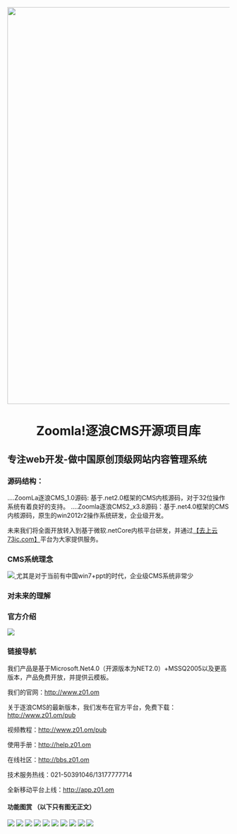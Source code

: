 <p align="center">
  <a href="http://z01.com">
    <img width="900" src="dist/images/ico.svg">
  </a>
</p>

<h1 align="center">Zoomla!逐浪CMS开源项目库</h1>

## 专注web开发-做中国原创顶级网站内容管理系统

### 源码结构：
....ZoomLa逐浪CMS_1.0源码:  基于.net2.0框架的CMS内核源码，对于32位操作系统有着良好的支持。
....Zoomla逐浪CMS2_x3.8源码：基于.net4.0框架的CMS内核源码，原生的win2012r2操作系统研发，企业级开发。

未来我们将全面开放转入到基于微软.netCore内核平台研发，并通过<a href="http://www.73ic.com">【去上云73ic.com】</a>平台为大家提供服务。



### CMS系统理念
 <a href="http://www.z01.com/mtv">
    <img src="dist/images/t1.jpg">
  </a>
尤其是对于当前有中国win7+ppt的时代，企业级CMS系统非常少

### 对未来的理解


### 官方介绍
 <a href="http://www.z01.com/corp/">
    <img src="dist/images/t3.jpg">
  </a>


### 链接导航
我们产品是基于Microsoft.Net4.0（开源版本为NET2.0）+MSSQ2005以及更高版本，产品免费开放，并提供云模板。

我们的官网：http://www.z01.om

关于逐浪CMS的最新版本，我们发布在官方平台，免费下载：http://www.z01.om/pub

视频教程：http://www.z01.om/pub

使用手册：http://help.z01.om

在线社区：http://bbs.z01.om

技术服务热线：021-50391046/13177777714

全新移动平台上线：http://app.z01.om


#### 功能图赏 （以下只有图无正文）
<img src="dist/images/t3.jpg">
<img src="dist/images/t4.jpg">
<img src="dist/images/t5.jpg">
<img src="dist/images/t6.jpg">
<img src="dist/images/t7.jpg">
<img src="dist/images/t8.jpg">
<img src="dist/images/t9.jpg">
<img src="dist/images/t10.jpg">
<img src="dist/images/t11.jpg">
<img src="dist/images/t12.jpg">